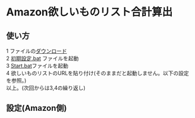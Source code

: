 # Amazon欲しいものリスト合計算出

## 使い方 
1 ファイルの[ダウンロード](https://github.com/Zenom-Git/Amazon-List-TotalAmount/archive/refs/heads/main.zip)  
2 [初期設定.bat](初期設定.bat) ファイルを起動  
3 [Start.bat](Start.bat)ファイルを起動  
4 欲しいものリストのURLを貼り付け(そのままだと起動しません。以下の設定を参照。)  
以上。(次回からは3,4の繰り返し)  

## 設定(Amazon側)
